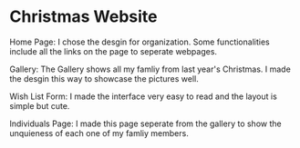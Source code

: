 # Christmas Website

Home Page: I chose the desgin for organization. Some functionalities include all the links on the page to seperate webpages.

Gallery: The Gallery shows all my famliy from last year's Christmas. I made the desgin this way to showcase the pictures well.

Wish List Form: I made the interface very easy to read and the layout is simple but cute.

Individuals Page: I made this page seperate from the gallery to show the unquieness of each one of my famliy members. 
